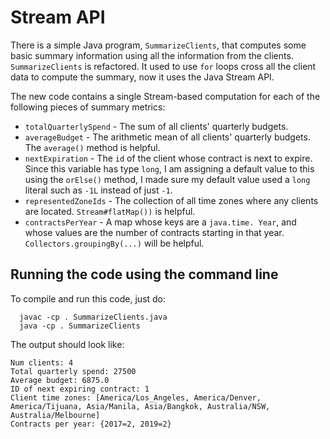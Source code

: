 # Stream API


There is a simple Java program, `SummarizeClients`, 
that computes some basic summary information using all the information from the clients.
`SummarizeClients` is refactored. It used to use `for` loops cross all the client data to compute the summary,
now it uses the Java Stream API.

The new code contains a single Stream-based computation for each of the following pieces of summary metrics:

- `totalQuarterlySpend` - The sum of all clients' quarterly budgets.
- `averageBudget` - The arithmetic mean of all clients' quarterly budgets.
   The `average()` method is helpful.
- `nextExpiration` - The `id` of the client whose contract is next to expire. 
   Since this variable has type `long`, 
   I am assigning a default value to this using the `orElse()` method, 
   I made sure my default value used a `long` literal such as `-1L` instead of just `-1`.
- `representedZoneIds` - The collection of all time zones where any clients are located. 
   `Stream#flatMap())` is helpful.
- `contractsPerYear` - A map whose keys are a `java.time. Year`,
   and whose values are the number of contracts starting in that year. 
   `Collectors.groupingBy(...)` will be helpful.

## Running the code using the command line

To compile and run this code, just do:
   
      javac -cp . SummarizeClients.java 
      java -cp . SummarizeClients 

The output should look like:

    Num clients: 4
    Total quarterly spend: 27500
    Average budget: 6875.0
    ID of next expiring contract: 1
    Client time zones: [America/Los_Angeles, America/Denver, America/Tijuana, Asia/Manila, Asia/Bangkok, Australia/NSW, Australia/Melbourne]
    Contracts per year: {2017=2, 2019=2}
